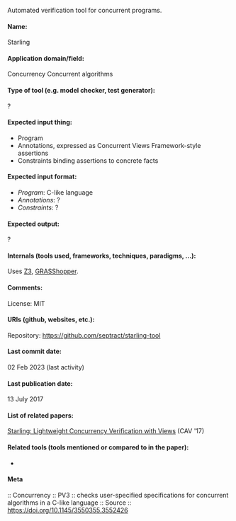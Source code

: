 Automated verification tool for concurrent programs.

#### Name:
Starling

#### Application domain/field:
Concurrency
Concurrent algorithms

#### Type of tool (e.g. model checker, test generator):
?

#### Expected input thing:
- Program
- Annotations, expressed as Concurrent Views Framework-style assertions
- Constraints binding assertions to concrete facts

#### Expected input format:
- *Program*: C-like language
- *Annotations*: ?
- *Constraints*: ?

#### Expected output:
?

#### Internals (tools used, frameworks, techniques, paradigms, ...):
Uses [Z3](Solvers/SMT/Z3.md), [GRASShopper](GRASShopper.md).

#### Comments:
License: MIT

#### URIs (github, websites, etc.):
Repository: https://github.com/septract/starling-tool

#### Last commit date:
02 Feb 2023 (last activity)

#### Last publication date:
13 July 2017

#### List of related papers:
[Starling: Lightweight Concurrency Verification with Views](https://doi.org/10.1007/978-3-319-63387-9_27) (CAV '17)

#### Related tools (tools mentioned or compared to in the paper):
-

#### Meta
:: Concurrency
:: PV3 :: checks user-specified specifications for concurrent algorithms in a C-like language
:: Source :: https://doi.org/10.1145/3550355.3552426
